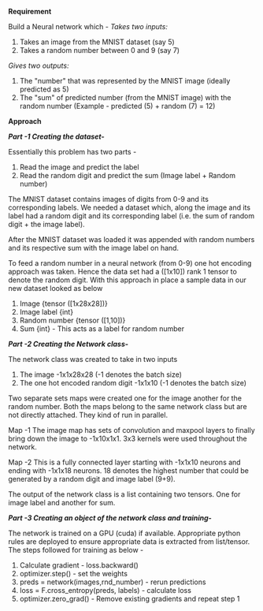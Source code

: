 **Requirement**

Build a Neural network which - 
*Takes two inputs:*
1.   Takes an image from the MNIST dataset (say 5)
2.   Takes a random number between 0 and 9 (say 7)

*Gives two outputs:*
1.   The "number" that was represented by the MNIST image (ideally predicted as 5)
2.   The "sum" of predicted number (from the MNIST image) with the random number (Example - predicted (5) + random (7) = 12)


**Approach**

***Part -1 Creating the dataset-***

Essentially this problem has two parts - 
1. Read the image and predict the label
2. Read the random digit and predict the sum (Image label + Random number)

The MNIST dataset contains images of digits from 0-9 and its corresponding labels. We needed a dataset which, along the image and its label had a random digit and its corresponding label (i.e. the sum of random digit + the image label).

After the MNIST dataset was loaded it was appended with random numbers and its respective sum with the image label on hand.

To feed a random number in a neural network (from 0-9) one hot encoding approach was taken. Hence the data set had a ([1x10]) rank 1 tensor to denote the random digit. With this approach in place a sample data in our new dataset looked as below 
1. Image {tensor ([1x28x28])}
2. Image label {int}
3. Random number {tensor ([1,10])}
4. Sum {int} - This acts as a label for random number


***Part -2 Creating the Network class-***

The network class was created to take in two inputs
1. The image -1x1x28x28 (-1 denotes the batch size)
2. The one hot encoded random digit -1x1x10 (-1 denotes the batch size)

Two separate sets maps were created one for the image another for the random number. Both the maps belong to the same network class but are not directly attached. They kind of run in parallel.

Map -1 The image map has sets of convolution and maxpool layers to finally bring down the image to -1x10x1x1. 3x3 kernels were used throughout the network.

Map -2 This is a fully connected layer starting with -1x1x10 neurons and ending with -1x1x18 neurons. 18 denotes the highest number that could be generated by a random digit and image label (9+9).

The output of the network class is a list containing two tensors. One for image label and another for sum.


***Part -3 Creating an object of the network class and training-***

The network is trained on a GPU (cuda) if available. Appropriate python rules are deployed to ensure appropriate data is extracted from list/tensor.
The steps followed for training as below -
1. Calculate gradient - loss.backward()
2. optimizer.step() -  set the weights
3. preds = network(images,rnd_number) - rerun predictions
4. loss = F.cross_entropy(preds, labels) - calculate loss
5. optimizer.zero_grad() - Remove existing gradients and repeat step 1
